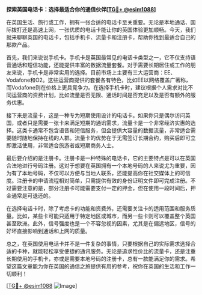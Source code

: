**探索英国电话卡：选择最适合你的通信伙伴[[TG💪+ @esim1088](https://t.me/s/esim1088)]**

在英国生活、旅行或工作，拥有一张合适的电话卡至关重要。无论是本地通话、国际拨打还是高速上网，一张优质的电话卡能让你的英国体验更加顺畅。今天，我们就来聊聊英国的电话卡，包括手机卡、流量卡和注册卡，帮助你找到最适合自己的那款产品。

首先，我们来说说手机卡。手机卡是英国最常见的电话卡类型之一，它不仅支持语音通话和短信功能，还能提供丰富的数据流量套餐。对于需要长期居住或工作的朋友来说，手机卡是非常实用的选择。目前市场上主要有三大运营商：EE、Vodafone和O2。这些运营商提供的套餐各有特色，比如EE以网络覆盖广著称，而Vodafone则在价格上更具竞争力。在选择手机卡时，建议根据个人需求对比不同运营商的资费计划，比如流量是否无限、通话时间是否充足以及是否有额外的服务优惠。

接下来是流量卡，这是一种专为短期使用设计的电话卡。如果你只是偶尔访问英国，或者只是需要一张卡来满足短期的通讯需求，流量卡是一个非常经济实惠的选择。这类卡通常不包含语音和短信服务，但会提供大容量的数据流量，非常适合需要随时随地保持在线的人群。流量卡的优势在于无需签订长期合约，购买后即可立即激活使用，非常适合旅游者或短期商务人士。

最后要介绍的是注册卡。注册卡是一种特殊的电话卡，它的主要特点是可以在英国合法地进行号码注册。这对于想要在英国拥有一个本地号码的人来说尤为重要，因为有了本地号码，不仅可以方便与当地人联系，还能提高你在社交媒体上的可信度。注册卡的申请流程相对简单，只需提供有效的身份证明文件即可完成注册。不过需要注意的是，部分注册卡可能需要支付一定的押金，但在使用一段时间后，押金通常是可退还的。

在选择电话卡时，除了考虑卡的功能和资费外，还需要关注卡的适用范围和服务质量。比如，某些卡可能只适用于特定地区或城市，而另一些卡则可以覆盖整个英国甚至欧洲。此外，信号强度也是一个不容忽视的因素，尤其是在偏远地区，信号的好坏直接影响到通话和上网的质量。

总之，在英国使用电话卡并不是一件复杂的事情，只要根据自己的实际需求选择合适的卡种，就能轻松享受便捷的通讯服务。无论是追求性价比的流量卡，还是注重长期使用的手机卡，亦或是需要本地号码的注册卡，总有一款能满足你的需求。希望这篇文章能为你在英国的通信之旅提供有用的参考，祝你在英国的生活和工作一切顺利！

[[TG💪+ @esim1088](https://t.me/s/esim1088) ![Image](https://i.postimg.cc/4NQfJmqS/Snipaste-2025-05-13-00-14-12.png)]
